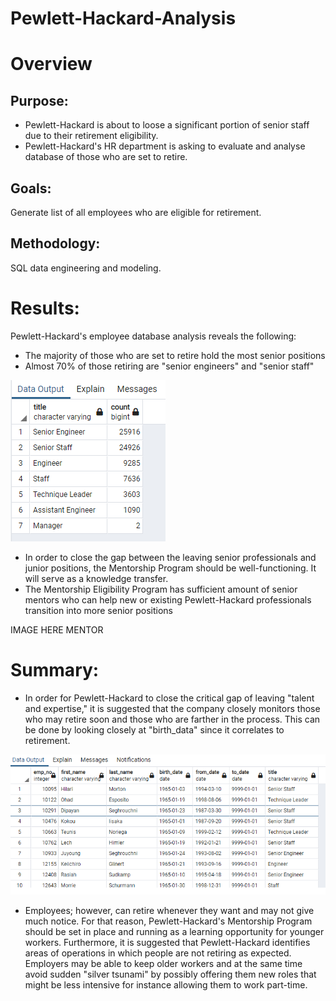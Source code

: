 # Pewlett-Hackard-Analysis

# Overview
## Purpose:
- Pewlett-Hackard is about to loose a significant portion of senior staff due to their retirement eligibility.
- Pewlett-Hackard's HR department is asking to evaluate and analyse database of those who are set to retire.

## Goals:
Generate list of all employees who are eligible for retirement.

## Methodology:
SQL data engineering and modeling.

# Results:
Pewlett-Hackard's employee database analysis reveals the following:
- The majority of those who are set to retire hold the most senior positions
- Almost 70% of those retiring are "senior engineers" and "senior staff" 

![](retiring_titles.png)

- In order to close the gap between the leaving senior professionals and junior positions, the Mentorship Program should be well-functioning.  It will serve as a knowledge transfer. 
- The Mentorship Eligibility Program has sufficient amount of senior mentors who can help new or existing Pewlett-Hackard professionals transition into more senior positions 

IMAGE HERE MENTOR

# Summary:
- In order for Pewlett-Hackard to close the critical gap of leaving "talent and expertise," it is suggested that the company closely monitors those who may retire soon and those who are farther in the process.  This can be done by looking closely at "birth_data" since it correlates to retirement.

![](mentorship_eligibility.png)


- Employees; however, can retire whenever they want and may not give much notice.  For that reason, Pewlett-Hackard's Mentorship Program should be set in place and running  as a learning opportunity for younger workers. Furthermore, it is suggested that Pewlett-Hackard identifies areas of operations in which people are not retiring as expected.  Employers may be able to keep older workers and at the same time avoid sudden "silver tsunami" by possibly offering them new roles that might be less intensive for instance allowing them to work part-time. 

